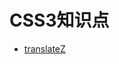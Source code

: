 # CSS3知识点
* [translateZ](http://htmlpreview.github.io/?https://github.com/SweetyLv/sweety/blob/master/translateZ_kn.html)
